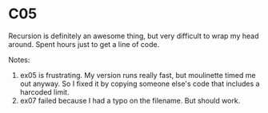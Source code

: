 # C05

Recursion is definitely an awesome thing, but very difficult to wrap my head around. Spent hours just to get a line of code.

Notes:
1. ex05 is frustrating. My version runs really fast, but moulinette timed me out anyway. So I fixed it by copying someone else's code that includes a harcoded limit.
2. ex07 failed because I had a typo on the filename. But should work. 

